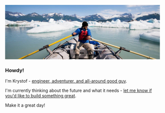 ![Krystof on an Adventure!](https://raw.githubusercontent.com/krystofl/krystofl/master/banner.jpg)

### Howdy!

I'm Krystof -
[engineer, adventurer, and all-around good guy](https://krystof.litomisky.com/about/).

I'm currently thinking about the future and what it needs -
[let me know if you'd like to build something great](https://krystof.litomisky.com/contact/).

<!-- BLOG POSTS HERE -->

Make it a great day!
